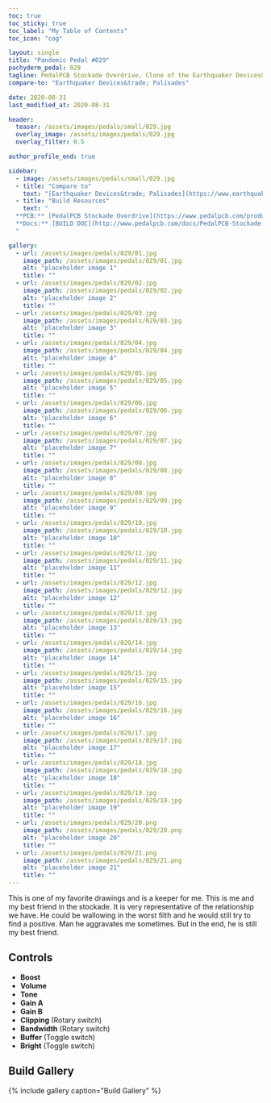 ```yaml
---
toc: true
toc_sticky: true
toc_label: "My Table of Contents"
toc_icon: "cog"

layout: single
title: "Pandemic Pedal #029"
pachyderm_pedal: 029
tagline: PedalPCB Stockade Overdrive, Clone of the Earthquaker Devices&trade; Palisades
compare-to: "Earthquaker Devices&trade; Palisades"

date: 2020-08-31
last_modified_at: 2020-08-31

header:
  teaser: /assets/images/pedals/small/029.jpg
  overlay_image: /assets/images/pedals/029.jpg
  overlay_filter: 0.5

author_profile_end: true

sidebar:
  - image: /assets/images/pedals/small/029.jpg
  - title: "Compare to"
    text: "[Earthquaker Devices&trade; Palisades](https://www.earthquakerdevices.com/palisades)"
  - title: "Build Resources"
    text: "
  **PCB:** [PedalPCB Stockade Overdrive](https://www.pedalpcb.com/product/stockade/)<br>
  **Docs:** [BUILD DOC](http://www.pedalpcb.com/docs/PedalPCB-Stockade.pdf)
  "

gallery:
  - url: /assets/images/pedals/029/01.jpg
    image_path: /assets/images/pedals/029/01.jpg
    alt: "placeholder image 1"
    title: ""
  - url: /assets/images/pedals/029/02.jpg
    image_path: /assets/images/pedals/029/02.jpg
    alt: "placeholder image 2"
    title: ""
  - url: /assets/images/pedals/029/03.jpg
    image_path: /assets/images/pedals/029/03.jpg
    alt: "placeholder image 3"
    title: ""
  - url: /assets/images/pedals/029/04.jpg
    image_path: /assets/images/pedals/029/04.jpg
    alt: "placeholder image 4"
    title: ""
  - url: /assets/images/pedals/029/05.jpg
    image_path: /assets/images/pedals/029/05.jpg
    alt: "placeholder image 5"
    title: ""
  - url: /assets/images/pedals/029/06.jpg
    image_path: /assets/images/pedals/029/06.jpg
    alt: "placeholder image 6"
    title: ""
  - url: /assets/images/pedals/029/07.jpg
    image_path: /assets/images/pedals/029/07.jpg
    alt: "placeholder image 7"
    title: ""
  - url: /assets/images/pedals/029/08.jpg
    image_path: /assets/images/pedals/029/08.jpg
    alt: "placeholder image 8"
    title: ""
  - url: /assets/images/pedals/029/09.jpg
    image_path: /assets/images/pedals/029/09.jpg
    alt: "placeholder image 9"
    title: ""
  - url: /assets/images/pedals/029/10.jpg
    image_path: /assets/images/pedals/029/10.jpg
    alt: "placeholder image 10"
    title: ""
  - url: /assets/images/pedals/029/11.jpg
    image_path: /assets/images/pedals/029/11.jpg
    alt: "placeholder image 11"
    title: ""
  - url: /assets/images/pedals/029/12.jpg
    image_path: /assets/images/pedals/029/12.jpg
    alt: "placeholder image 12"
    title: ""
  - url: /assets/images/pedals/029/13.jpg
    image_path: /assets/images/pedals/029/13.jpg
    alt: "placeholder image 13"
    title: ""
  - url: /assets/images/pedals/029/14.jpg
    image_path: /assets/images/pedals/029/14.jpg
    alt: "placeholder image 14"
    title: ""
  - url: /assets/images/pedals/029/15.jpg
    image_path: /assets/images/pedals/029/15.jpg
    alt: "placeholder image 15"
    title: ""
  - url: /assets/images/pedals/029/16.jpg
    image_path: /assets/images/pedals/029/16.jpg
    alt: "placeholder image 16"
    title: ""
  - url: /assets/images/pedals/029/17.jpg
    image_path: /assets/images/pedals/029/17.jpg
    alt: "placeholder image 17"
    title: ""
  - url: /assets/images/pedals/029/18.jpg
    image_path: /assets/images/pedals/029/18.jpg
    alt: "placeholder image 18"
    title: ""
  - url: /assets/images/pedals/029/19.jpg
    image_path: /assets/images/pedals/029/19.jpg
    alt: "placeholder image 19"
    title: ""
  - url: /assets/images/pedals/029/20.png
    image_path: /assets/images/pedals/029/20.png
    alt: "placeholder image 20"
    title: ""
  - url: /assets/images/pedals/029/21.png
    image_path: /assets/images/pedals/029/21.png
    alt: "placeholder image 21"
    title: ""
---
```


This is one of my favorite drawings and is a keeper for me. This is me and my best friend in the stockade. It is very representative of the relationship we have. He could be wallowing in the worst filth and he would still try to find a positive. Man he aggravates me sometimes. But in the end, he is still my best friend.

## Controls

* **Boost**
* **Volume**
* **Tone**
* **Gain A**
* **Gain B**
* **Clipping** (Rotary switch)
* **Bandwidth** (Rotary switch)
* **Buffer** (Toggle switch)
* **Bright** (Toggle switch)

## Build Gallery

{% include gallery caption="Build Gallery" %}
